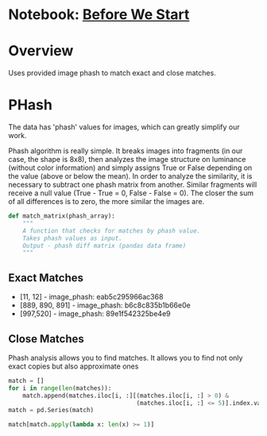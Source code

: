 # Notebook: [Before We Start](https://www.kaggle.com/maksymshkliarevskyi/shopee-before-we-start-eda-phash-baseline)

# Overview

Uses provided image phash to match exact and close matches.

# PHash

The data has 'phash' values for images, which can greatly simplify our work.

Phash algorithm is really simple. It breaks images into fragments (in our case, the shape is 8x8), then analyzes the image structure on luminance (without color information) and simply assigns True or False depending on the value (above or below the mean). In order to analyze the similarity, it is necessary to subtract one phash matrix from another. Similar fragments will receive a null value (True - True = 0, False - False = 0). The closer the sum of all differences is to zero, the more similar the images are.

```python
def match_matrix(phash_array):
    """
    A function that checks for matches by phash value.
    Takes phash values as input.
    Output - phash diff matrix (pandas data frame)
    """
```

## Exact Matches

- [11, 12] - image_phash: eab5c295966ac368
- [889, 890, 891] - image_phash: b6c8c835b1b66e0e
- [997,520] - image_phash: 89e1f542325be4e9

## Close Matches

Phash analysis allows you to find matches. It allows you to find not only exact copies but also approximate ones

```python
match = []
for i in range(len(matches)):
    match.append(matches.iloc[i, :][(matches.iloc[i, :] > 0) & 
                                    (matches.iloc[i, :] <= 5)].index.values)
match = pd.Series(match)

match[match.apply(lambda x: len(x) >= 1)]
```

